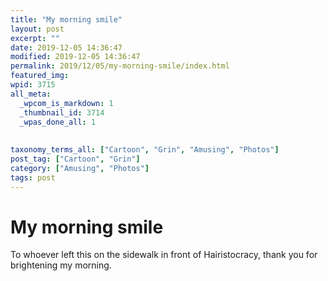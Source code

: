 ```yaml
---
title: "My morning smile"
layout: post
excerpt: ""
date: 2019-12-05 14:36:47
modified: 2019-12-05 14:36:47
permalink: 2019/12/05/my-morning-smile/index.html
featured_img: 
wpid: 3715
all_meta: 
  _wpcom_is_markdown: 1
  _thumbnail_id: 3714
  _wpas_done_all: 1
  
  
taxonomy_terms_all: ["Cartoon", "Grin", "Amusing", "Photos"]
post_tag: ["Cartoon", "Grin"]
category: ["Amusing", "Photos"]
tags: post
---
```


# My morning smile

To whoever left this on the sidewalk in front of Hairistocracy, thank you for brightening my morning.